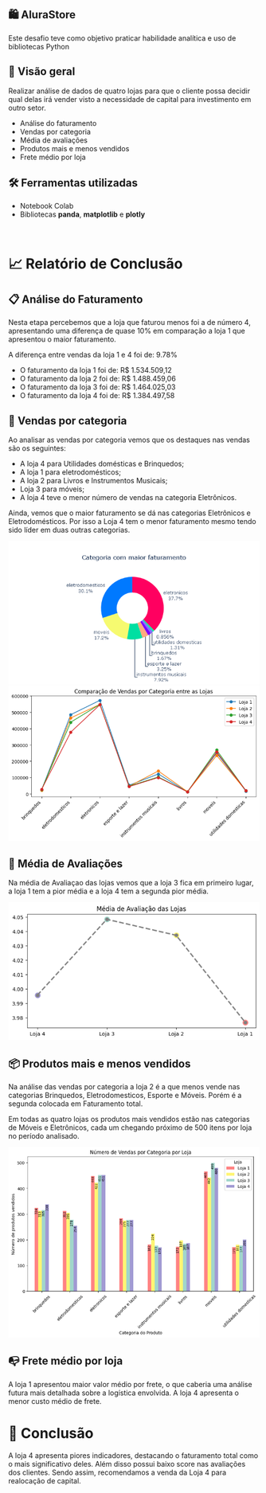  ## 🛍 AluraStore
Este desafio teve como objetivo praticar habilidade analítica e uso de bibliotecas Python

 ## 📜 Visão geral
Realizar análise de dados de quatro lojas para que o cliente possa decidir qual delas irá vender visto a necessidade de capital para investimento em outro setor.
 - Análise do faturamento
 - Vendas por categoria
 - Média de avaliações
 - Produtos mais e menos vendidos
 - Frete médio por loja

## 🛠 Ferramentas utilizadas
 - Notebook Colab
 - Bibliotecas **panda**, **matplotlib** e **plotly**
<br>

# 📈 Relatório de Conclusão


## 📋 Análise do Faturamento

Nesta etapa percebemos que a loja que faturou menos foi a de número 4, apresentando uma diferença de quase 10% em comparação a loja 1 que apresentou o maior faturamento.

A diferença entre vendas da loja 1 e 4 foi de: 9.78%
* O faturamento da loja 1 foi de: R\$ 1.534.509,12
* O faturamento da loja 2 foi de: R\$ 1.488.459,06
* O faturamento da loja 3 foi de: R\$ 1.464.025,03
* O faturamento da loja 4 foi de: R\$ 1.384.497,58

## 🛒 Vendas por categoria
Ao analisar as vendas por categoria vemos que os destaques nas vendas são os seguintes:
- A loja 4 para Utilidades domésticas e Brinquedos;
- A loja 1 para eletrodomésticos;
- A loja 2 para Livros e Instrumentos Musicais;
- Loja 3 para móveis;
- A loja 4 teve o menor número de vendas na categoria Eletrônicos.

Ainda, vemos que o maior faturamento se dá nas categorias Eletrônicos e Eletrodomésticos. Por isso a Loja 4 tem o menor faturamento mesmo tendo sido líder em duas outras categorias.

<img src="/newplot.png">


<img src="/faturamento por categoria por loja.png">


## 🤩 Média de Avaliações

Na média de Avaliaçao das lojas vemos que a loja 3 fica em primeiro lugar, a loja 1 tem a pior média e a loja 4 tem a segunda pior média.

<img src ="/media avaliacao.png">


## 📦 Produtos mais e menos vendidos

Na análise das vendas por categoria a loja 2 é a que menos vende nas categorias Brinquedos, Eletrodomesticos, Esporte e Móveis. Porém é a segunda colocada em Faturamento total.

Em todas as quatro lojas os produtos mais vendidos estão nas categorias de Móveis e Eletrônicos, cada um chegando próximo de 500 itens por loja no período analisado.

<img src = "/vendas por categoria por loja.png">



## 📭 Frete médio por loja


A loja 1 apresentou maior valor médio por frete, o que caberia uma análise futura mais detalhada sobre a logística envolvida. 
A loja 4 apresenta o menor custo médio de frete. 


# 🎯 Conclusão

A loja 4 apresenta piores indicadores, destacando o faturamento total como o mais significativo deles. 
Além disso possui baixo score nas avaliações dos clientes. 
Sendo assim, recomendamos a venda da Loja 4 para realocação de capital.
